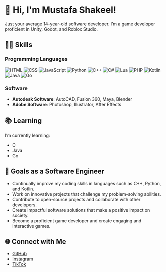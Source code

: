 # 👋 Hi, I'm Mustafa Shakeel!

Just your average 14-year-old software developer. I’m a game developer proficient in Unity, Godot, and Roblox Studio. 

## 🧑‍💻 Skills

### Programming Languages
![HTML](https://skillicons.dev/icons?i=html) 
![CSS](https://skillicons.dev/icons?i=css) 
![JavaScript](https://skillicons.dev/icons?i=javascript) 
![Python](https://skillicons.dev/icons?i=python) 
![C++](https://skillicons.dev/icons?i=cpp) 
![C#](https://skillicons.dev/icons?i=csharp) 
![Lua](https://skillicons.dev/icons?i=lua) 
![PHP](https://skillicons.dev/icons?i=php) 
![Kotlin](https://skillicons.dev/icons?i=kotlin) 
![Java](https://skillicons.dev/icons?i=java) 
![Go](https://skillicons.dev/icons?i=go)

### Software
- **Autodesk Software**: AutoCAD, Fusion 360, Maya, Blender
- **Adobe Software**: Photoshop, Illustrator, After Effects

## 📚 Learning
I’m currently learning:
- C
- Java
- Go

## 🚀 Goals as a Software Engineer
- Continually improve my coding skills in languages such as C++, Python, and Kotlin.
- Work on innovative projects that challenge my problem-solving abilities.
- Contribute to open-source projects and collaborate with other developers.
- Create impactful software solutions that make a positive impact on society.
- Become a proficient game developer and create engaging and interactive games.

## 🌐 Connect with Me
- [GitHub](https://github.com/mustafaC0der)
- [Instagram](https://www.instagram.com/_mustafa_lol_/)
- [TikTok](https://www.tiktok.com/@mustafa_ishere)
